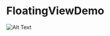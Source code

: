 # FloatingViewDemo
![Alt Text](https://github.com/yjiang2009/FloatingViewDemo/blob/master/app/src/main/res/drawable-xhdpi/floatview.gif)
